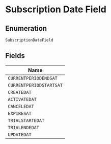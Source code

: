 
# Subscription Date Field

## Enumeration

`SubscriptionDateField`

## Fields

| Name |
|  --- |
| `CURRENTPERIODENDSAT` |
| `CURRENTPERIODSTARTSAT` |
| `CREATEDAT` |
| `ACTIVATEDAT` |
| `CANCELEDAT` |
| `EXPIRESAT` |
| `TRIALSTARTEDAT` |
| `TRIALENDEDAT` |
| `UPDATEDAT` |

